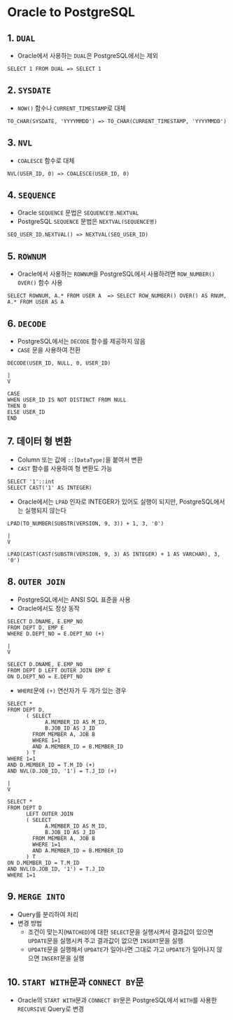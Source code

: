 # Oracle to PostgreSQL


## 1. `DUAL`
- Oracle에서 사용하는 `DUAL`은 PostgreSQL에서는 제외
```
SELECT 1 FROM DUAL => SELECT 1
```

## 2. `SYSDATE`
- `NOW()` 함수나 `CURRENT_TIMESTAMP`로 대체
```
TO_CHAR(SYSDATE, 'YYYYMMDD') => TO_CHAR(CURRENT_TIMESTAMP, 'YYYYMMDD') 
```

## 3. `NVL`
- `COALESCE` 함수로 대체
```
NVL(USER_ID, 0) => COALESCE(USER_ID, 0)
```

## 4. `SEQUENCE`
- Oracle `SEQUENCE` 문법은 `SEQUENCE명.NEXTVAL`
- PostgreSQL `SEQUENCE` 문법은 `NEXTVAL(SEQUENCE명)`
```
SEQ_USER_ID.NEXTVAL() => NEXTVAL(SEQ_USER_ID)
```

## 5. `ROWNUM`
- Oracle에서 사용하는 `ROWNUM`을 PostgreSQL에서 사용하려면 `ROW_NUMBER() OVER()` 함수 사용
```
SELECT ROWNUM, A.* FROM USER A  => SELECT ROW_NUMBER() OVER() AS RNUM, A.* FROM USER AS A
```

## 6. `DECODE`
- PostgreSQL에서는 `DECODE` 함수를 제공하지 않음
- `CASE` 문을 사용하여 전환
```
DECODE(USER_ID, NULL, 0, USER_ID)

|
V

CASE
WHEN USER_ID IS NOT DISTINCT FROM NULL
THEN 0
ELSE USER_ID
END
```

## 7. 데이터 형 변환
- Column 또는 값에 `::[DataType]`을 붙여서 변환
- `CAST` 함수를 사용하여 형 변환도 가능
```
SELECT '1'::int
SELECT CAST('1' AS INTEGER)
```
- Oracle에서는 `LPAD` 인자로 INTEGER가 있어도 실행이 되지만, PostgreSQL에서는 실행되지 않는다
```
LPAD(TO_NUMBER(SUBSTR(VERSION, 9, 3)) + 1, 3, '0')

|
V

LPAD(CAST(CAST(SUBSTR(VERSION, 9, 3) AS INTEGER) + 1 AS VARCHAR), 3, '0')
```

## 8. `OUTER JOIN`
- PostgreSQL에서는 ANSI SQL 표준을 사용
- Oracle에서도 정상 동작
```
SELECT D.DNAME, E.EMP_NO
FROM DEPT D, EMP E
WHERE D.DEPT_NO = E.DEPT_NO (+)

|
V

SELECT D.DNAME, E.EMP_NO
FROM DEPT D LEFT OUTER JOIN EMP E
ON D.DEPT_NO = E.DEPT_NO
```
- `WHERE`문에 `(+)` 연산자가 두 개가 있는 경우
```
SELECT *
FROM DEPT D,
      ( SELECT
            A.MEMBER_ID AS M_ID,
            B.JOB_ID AS J_ID
        FROM MEMBER A, JOB B
        WHERE 1=1
        AND A.MEMBER_ID = B.MEMBER_ID
      ) T
WHERE 1=1
AND D.MEMBER_ID = T.M_ID (+)
AND NVL(D.JOB_ID, '1') = T.J_ID (+)

|
V

SELECT *
FROM DEPT D
      LEFT OUTER JOIN
      ( SELECT
            A.MEMBER_ID AS M_ID,
            B.JOB_ID AS J_ID
        FROM MEMBER A, JOB B
        WHERE 1=1
        AND A.MEMBER_ID = B.MEMBER_ID
      ) T
ON D.MEMBER_ID = T.M_ID
AND NVL(D.JOB_ID, '1') = T.J_ID
WHERE 1=1
```

## 9. `MERGE INTO`
- Query를 분리하여 처리
- 변경 방법
  - 조건이 맞는지(`MATCHED`)에 대한 `SELECT`문을 실행시켜서 결과값이 있으면 `UPDATE`문을 실행시켜 주고 결과값이 없으면 `INSERT`문을 실행
  - `UPDATE`문을 실행해서 `UPDATE`가 일어나면 그대로 가고 `UPDATE`가 일어나지 않으면 `INSERT`문을 실행 

## 10. `START WITH`문과 `CONNECT BY`문
- Oracle의 `START WITH`문과 `CONNECT BY`문은 PostgreSQL에서 `WITH`를 사용한 `RECURSIVE` Query로 변경